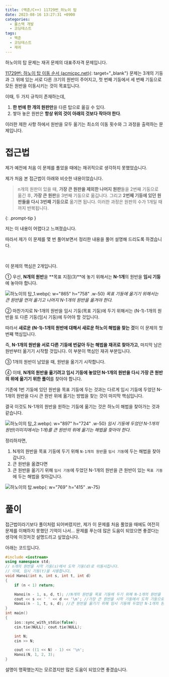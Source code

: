 ```yaml
---
title: (백준/C++) 11729번_하노이 탑
date: 2023-08-16 13:27:31 +0900
categories:
  - 풀스택 개발
  - 코딩테스트
tags:
  - 백준
  - 코딩테스트
  - 재귀
---
```


하노이의 탑 문제는 <span class="keyword">재귀 문제</span>의 대표주자격 문제입니다. 

[11729번: 하노이 탑 이동 순서 (acmicpc.net)](https://www.acmicpc.net/problem/11729){: target="_blank"} 문제는 3개의 기둥과 그 위에 있는 서로 다른 크기의 원반이 주어지고, 첫 번째 기둥에서 세 번째 기둥으로 모든 원반을 이동시키는 것이 목표입니다.

이때, 두 가지 규칙이 존재하는데,

1. **한 번에 한 개의 원판만**을 다른 탑으로 옮길 수 있다.
2. 쌓아 놓은 원판은 **항상 위의 것이 아래의 것보다 작아야 한다**.

이러한 제한 사항 하에서 원반을 모두 옮기는 최소의 이동 횟수와 그 과정을 출력하는 문제입니다.

# 접근법

제가 예전에 처음 이 문제를 풀었을 때에는 재귀적으로 생각하지 못했었습니다.

제가 처음 본 접근법이 아래와 비슷한 내용이었습니다.


> n개의 원판이 있을 때, **가장 큰 원판을 제외한 나머지 원판**들을 2번째 기둥으로 옮긴 후, **가장 큰 원판**을 3번째 기둥으로 옮깁니다.
> 그리고 **2번째 기둥에 있던 원판들을 다시 3번째 기둥으로** 옮기면 됩니다. 이러한 과정은 원판의 수가 1개일 때까지 반복됩니다.
>
{: .prompt-tip }

저는 이 내용이 어렵다고 느껴졌습니다.

따라서 제가 이 문제를 몇 번 풀어보면서 정리한 내용을 풀어 설명해 드리도록 하겠습니다.

<br>

이 문제의 핵심은 2개입니다.

① 우선, **N개의 원반**을 **목표 지점(3)**에 놓기 위해서는 <span class="important">**N-1개**</span>의 원반을 <span class="important">**임시 기둥**</span>에 놓아야 합니다.

![하노이의 탑_1.webp](https://i.postimg.cc/rFv3Wwng/하노이의_탑_1.webp){: w="865" h="758" .w-50}
_목표 기둥에 옮기기 위해서는 큰 원반을 먼저 옮기고 나머지 N-1개의 원반을 옮겨야 한다._

② 마찬가지로 N-1개의 원반을 임시 기둥(목표 기둥)에 두기 위해서는 (N-1)-1개의 원반을 또 다른 기둥(임시 기둥)에 두어야 할 것입니다.

따라서 <span class="important">**새로운 (N-1)-1개의 원반에 대해서 새로운 하노이 해법을 찾는 것**</span>이 <span class="font_highlight">이 문제의 첫 번째 핵심</span>입니다.

즉, **N-1개의 원반을 서로 다른 기둥에 번갈아 두는 해법을 재귀로 찾아가고**, 마지막 남은 원반부터 옮기기 시작할 것입니다. 이 부분이 핵심인 재귀 부분입니다.

③ 1개의 원반이 남았을 때, 원반을 옮기기 시작합니다.

④ 이때, <span class="important">**N개의 원반을 옮기려고 임시 기둥에 놓았던 N-1개의 원반을 다시 가장 큰 원반의 위에 옮기기 위한 풀이**</span>를 찾아야 합니다.

기존에 1번 기둥에 있던 원반을 목표 기둥에 두는 것과는 다르게 <span class="important">임시 기둥</span>에 두었던 N-1개의 원반을 <span class="important">다시 큰 원반 위</span>에 옮기는 방법을 찾는 것이 <span class="font_highlight">마지막 핵심</span>입니다.

결국 이것도 N-1개의 원반을 원하는 기둥에 옮기는 것은 하노이 해법을 찾아가는 것과 같습니다.

![하노이의 탑_2.webp](https://i.postimg.cc/pLz7BM3v/하노이의_탑_2.webp){:  w="897" h="724" .w-50}
_임시 기둥에 두었던 N-1개의 원반(이미지에서는 1개)를 큰 원반의 위에 옮기는 해법을 찾아야 한다._

정리하자면,

1. N개의 원반을 목표 기둥에 두기 위해 `N-1개의 원반`을 `임시 기둥`에 두는 해법을 찾아갑니다.
2. 큰 원반을 옮겼다면
3. 큰 원반을 옮기기 위해 `임시 기둥`에 두었던 N-1개의 원반을 큰 원반이 있는 `목표 기둥`에 두는 해법을 찾아갑니다.

![하노이의 탑.webp](https://i.postimg.cc/d1txvk3Q/3.webp){:  w="769" h="415" .w-75}

# 풀이

접근법이라기보다 풀이처럼 되어버렸지만, 제가 이 문제를 처음 풀었을 때에도 여전히 문제를 이해하지 못했던 기억이 나서… 문제를 푸는데 많은 도움이 되었으면 좋겠다는 생각에 이것저것 설명드리고 싶었습니다.

아래는 코드입니다.

```cpp
#include <iostream>
using namespace std;
// n개의 원반을 시작 기둥(s)에서 도착 기둥(d)로 이동시킵니다.
// 이때, 임시 기둥(t)을 사용합니다.
void Hanoi(int n, int s, int t, int d)
{
	if (n < 1) return;

	Hanoi(n - 1, s, d, t); //N개의 원반을 목표 기둥에 두기 위해 N-1개의 원반을 임시 기둥에 두는 해법을 찾아갑니다
	cout << s << ' ' << d << '\n'; //가장 큰 원반을 시작 기둥에서 도착 기둥으로 이동시킵니다.
	Hanoi(n - 1, t, s, d); //큰 원반을 옮기기 위해 임시 기둥에 두었던 N-1개의 원반을 큰 원반이 있는 목표 기둥에 두는 해법을 찾아갑니다.
}
int main()
{
	ios::sync_with_stdio(false);
	cin.tie(NULL); cout.tie(NULL);

	int N;
	cin >> N;

	cout << ((1 << N) - 1) << '\n';
	Hanoi(N, 1, 2, 3);
}
```

설명이 명확했는지는 모르겠지만 많은 도움이 되었으면 좋겠습니다.